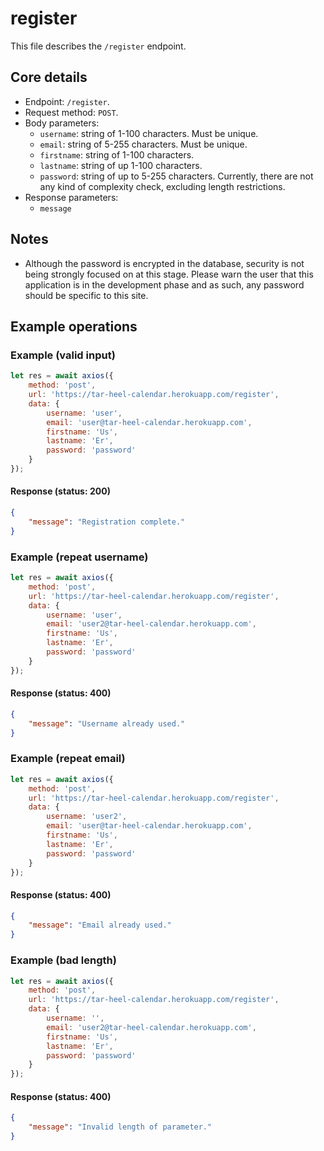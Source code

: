 # register
This file describes the `/register` endpoint.

## Core details
* Endpoint: `/register`.
* Request method: `POST`.
* Body parameters:
    * `username`: string of 1-100 characters. Must be unique.
    * `email`: string of 5-255 characters. Must be unique.
    * `firstname`: string of 1-100 characters.
    * `lastname`: string of up 1-100 characters.
    * `password`: string of up to 5-255 characters. Currently, there are not any kind of complexity check, excluding length restrictions.
* Response parameters:
    * `message`
    
## Notes
* Although the password is encrypted in the database, security is not being strongly focused on at this stage. Please warn the user that this application is in the development phase and as such, any password should be specific to this site.
    
## Example operations
### Example (valid input)
```js
let res = await axios({
    method: 'post',
    url: 'https://tar-heel-calendar.herokuapp.com/register',
    data: {
        username: 'user',
        email: 'user@tar-heel-calendar.herokuapp.com',
        firstname: 'Us',
        lastname: 'Er',
        password: 'password'
    }
});
```

#### Response (status: 200)
```json
{
    "message": "Registration complete."
}
```

### Example (repeat username)
```js
let res = await axios({
    method: 'post',
    url: 'https://tar-heel-calendar.herokuapp.com/register',
    data: {
        username: 'user',
        email: 'user2@tar-heel-calendar.herokuapp.com',
        firstname: 'Us',
        lastname: 'Er',
        password: 'password'
    }
});
```

#### Response (status: 400)
```json
{
    "message": "Username already used."
}
```

### Example (repeat email)
```js
let res = await axios({
    method: 'post',
    url: 'https://tar-heel-calendar.herokuapp.com/register',
    data: {
        username: 'user2',
        email: 'user@tar-heel-calendar.herokuapp.com',
        firstname: 'Us',
        lastname: 'Er',
        password: 'password'
    }
});
```

#### Response (status: 400)
```json
{
    "message": "Email already used."
}
```

### Example (bad length)
```js
let res = await axios({
    method: 'post',
    url: 'https://tar-heel-calendar.herokuapp.com/register',
    data: {
        username: '',
        email: 'user2@tar-heel-calendar.herokuapp.com',
        firstname: 'Us',
        lastname: 'Er',
        password: 'password'
    }
});
```

#### Response (status: 400)
```json
{
    "message": "Invalid length of parameter."
}
```
